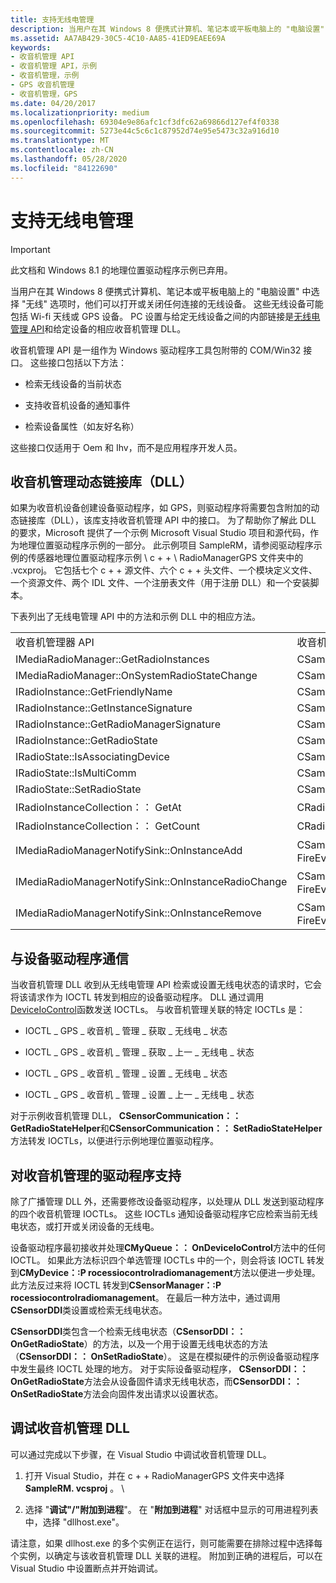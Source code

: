 ```yaml
---
title: 支持无线电管理
description: 当用户在其 Windows 8 便携式计算机、笔记本或平板电脑上的 "电脑设置" 中选择 "无线" 选项时，他们可以打开或关闭任何连接的无线设备。
ms.assetid: AA7AB429-30C5-4C10-AA85-41ED9EAEE69A
keywords:
- 收音机管理 API
- 收音机管理 API，示例
- 收音机管理，示例
- GPS 收音机管理
- 收音机管理，GPS
ms.date: 04/20/2017
ms.localizationpriority: medium
ms.openlocfilehash: 69304e9e86afc1cf3dfc62a69866d127ef4f0338
ms.sourcegitcommit: 5273e44c5c6c1c87952d74e95e5473c32a916d10
ms.translationtype: MT
ms.contentlocale: zh-CN
ms.lasthandoff: 05/28/2020
ms.locfileid: "84122690"
---
```

# <a name="supporting-radio-management"></a>支持无线电管理

> [!IMPORTANT]
> 此文档和 Windows 8.1 的地理位置驱动程序示例已弃用。

当用户在其 Windows 8 便携式计算机、笔记本或平板电脑上的 "电脑设置" 中选择 "无线" 选项时，他们可以打开或关闭任何连接的无线设备。 这些无线设备可能包括 Wi-fi 天线或 GPS 设备。 PC 设置与给定无线设备之间的内部链接是[无线电管理 API](https://docs.microsoft.com/previous-versions/windows/hardware/radio/hh406615(v=vs.85))和给定设备的相应收音机管理 DLL。

收音机管理 API 是一组作为 Windows 驱动程序工具包附带的 COM/Win32 接口。 这些接口包括以下方法：

- 检索无线设备的当前状态

- 支持收音机设备的通知事件

- 检索设备属性（如友好名称）

这些接口仅适用于 Oem 和 Ihv，而不是应用程序开发人员。

## <a name="the-radio-management-dynamic-link-library-dll"></a>收音机管理动态链接库（DLL）

如果为收音机设备创建设备驱动程序，如 GPS，则驱动程序将需要包含附加的动态链接库（DLL），该库支持收音机管理 API 中的接口。 为了帮助你了解此 DLL 的要求，Microsoft 提供了一个示例 Microsoft Visual Studio 项目和源代码，作为地理位置驱动程序示例的一部分。 此示例项目 SampleRM，请参阅驱动程序示例的传感器地理位置驱动程序示例 \\ c + + \\ RadioManagerGPS 文件夹中的 .vcxproj。 它包括七个 c + + 源文件、六个 c + + 头文件、一个模块定义文件、一个资源文件、两个 IDL 文件、一个注册表文件（用于注册 DLL）和一个安装脚本。

下表列出了无线电管理 API 中的方法和示例 DLL 中的相应方法。

|                                                     |                                                       |
|-----------------------------------------------------|-------------------------------------------------------|
| 收音机管理器 API                                   | 收音机管理器 DLL                                     |
| IMediaRadioManager::GetRadioInstances               | CSampleRadioManager::GetRadioInstances                |
| IMediaRadioManager::OnSystemRadioStateChange        | CSampleRadioManager::OnSystemRadioStateChange         |
| IRadioInstance::GetFriendlyName                     | CSampleRadioInstance::GetFriendlyName                 |
| IRadioInstance::GetInstanceSignature                | CSampleRadioInstance::GetInstanceSignature            |
| IRadioInstance::GetRadioManagerSignature            | CSampleRadioInstance::GetRadioManagerSignature        |
| IRadioInstance::GetRadioState                       | CSampleRadioInstance::GetRadioState                   |
| IRadioState::IsAssociatingDevice                    | CSampleRadioInstance::IsAssociatingDevice             |
| IRadioState::IsMultiComm                            | CSampleRadioInstance::IsMultiComm                     |
| IRadioState::SetRadioState                          | CSampleRadioInstance::SetRadioState                   |
| IRadioInstanceCollection：： GetAt                     | CRadioInstanceCollection：： GetAt                       |
| IRadioInstanceCollection：： GetCount                  | CRadioInstanceCollection：： GetCount                    |
| IMediaRadioManagerNotifySink::OnInstanceAdd         | CSampleRadioManager：： \_ FireEventOnInstanceAdd         |
| IMediaRadioManagerNotifySink::OnInstanceRadioChange | CSampleRadioManager：： \_ FireEventOnInstanceRadioChange |
| IMediaRadioManagerNotifySink::OnInstanceRemove      | CSampleRadioManager：： \_ FireEventOnInstanceRemove      |

## <a name="communicating-with-the-device-driver"></a>与设备驱动程序通信

当收音机管理 DLL 收到从无线电管理 API 检索或设置无线电状态的请求时，它会将该请求作为 IOCTL 转发到相应的设备驱动程序。 DLL 通过调用[DeviceIoControl](https://docs.microsoft.com/windows/win32/api/ioapiset/nf-ioapiset-deviceiocontrol)函数发送 IOCTLs。 与收音机管理关联的特定 IOCTLs 是：

- IOCTL \_ GPS \_ 收音机 \_ 管理 \_ 获取 \_ 无线电 \_ 状态

- IOCTL \_ GPS \_ 收音机 \_ 管理 \_ 获取 \_ 上一 \_ 无线电 \_ 状态

- IOCTL \_ GPS \_ 收音机 \_ 管理 \_ 设置 \_ 无线电 \_ 状态

- IOCTL \_ GPS \_ 收音机 \_ 管理 \_ 设置 \_ 上一 \_ 无线电 \_ 状态

对于示例收音机管理 DLL， **CSensorCommunication：： GetRadioStateHelper**和**CSensorCommunication：： SetRadioStateHelper**方法转发 IOCTLs，以便进行示例地理位置驱动程序。

## <a name="driver-support-for-radio-management"></a>对收音机管理的驱动程序支持

除了广播管理 DLL 外，还需要修改设备驱动程序，以处理从 DLL 发送到驱动程序的四个收音机管理 IOCTLs。 这些 IOCTLs 通知设备驱动程序它应检索当前无线电状态，或打开或关闭设备的无线电。

设备驱动程序最初接收并处理**CMyQueue：： OnDeviceIoControl**方法中的任何 IOCTL。 如果此方法标识四个单选管理 IOCTLs 中的一个，则会将该 IOCTL 转发到**CMyDevice：:P rocessiocontrolradiomanagement**方法以便进一步处理。 此方法反过来将 IOCTL 转发到**CSensorManager：:P rocessiocontrolradiomanagement**。 在最后一种方法中，通过调用**CSensorDDI**类设置或检索无线电状态。

**CSensorDDI**类包含一个检索无线电状态（**CSensorDDI：： OnGetRadioState**）的方法，以及一个用于设置无线电状态的方法（**CSensorDDI：： OnSetRadioState**）。 这是在模拟硬件的示例设备驱动程序中发生最终 IOCTL 处理的地方。 对于实际设备驱动程序， **CSensorDDI：： OnGetRadioState**方法会从设备固件请求无线电状态，而**CSensorDDI：： OnSetRadioState**方法会向固件发出请求以设置状态。

## <a name="debugging-the-radio-management-dll"></a>调试收音机管理 DLL

可以通过完成以下步骤，在 Visual Studio 中调试收音机管理 DLL。

1. 打开 Visual Studio，并在 c + + RadioManagerGPS 文件夹中选择**SampleRM. vcsproj** 。 \\

1. 选择 "**调试"/"附加到进程**"。 在 "**附加到进程**" 对话框中显示的可用进程列表中，选择 "dllhost.exe"。

请注意，如果 dllhost.exe 的多个实例正在运行，则可能需要在排除过程中选择每个实例，以确定与该收音机管理 DLL 关联的进程。 附加到正确的进程后，可以在 Visual Studio 中设置断点并开始调试。
